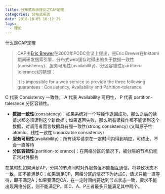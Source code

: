 ```yaml
---
title: 分布式系统理论之CAP定理
categories: 分布式系统
date: 2018-10-05 16:12:25
tags: 
  - 理论
---
```


什么是CAP定理

> CAP由[Eric Brewer](https://en.wikipedia.org/wiki/Eric_Brewer_(scientist))在2000年PODC会议上提出，是Eric Brewer在Inktomi期间研发搜索引擎、分布式web缓存时得出的关于数据一致性(consistency)、服务可用性(availability)、分区容错性(partition-tolerance)的猜想：
>
> It is impossible for a web service to provide the three following guarantees : Consistency, Availability and Partition-tolerance.

C 代表 Consistency 一致性， A 代表 Availability 可用性， P 代表 partition-tolerance 分区容错性。

- **数据一致性**(consistency)：如果系统对一个写操作返回成功，那么之后的读请求都必须读到这个新数据；如果返回失败，那么所有读操作都不能读到这个数据，对调用者而言数据具有强一致性(strong consistency) (又叫原子性 atomic、线性一致性 linearizable consistency)
- **服务可用性**(availability)：所有读写请求在一定时间内得到响应，可终止、不会一直等待
- **分区容错性**(partition-tolerance)：在网络分区的情况下，被分隔的节点仍能正常对外服务

在某时刻如果满足AP，分隔的节点同时对外服务但不能相互通信，将导致状态不一致，即不能满足C；如果满足CP，网络分区的情况下为达成C，请求只能一直等待，即不满足A；如果要满足CA，在一定时间内要达到节点状态一致，要求不能出现网络分区，则不能满足P。即C、A、P三者最多只能满足其中两个。